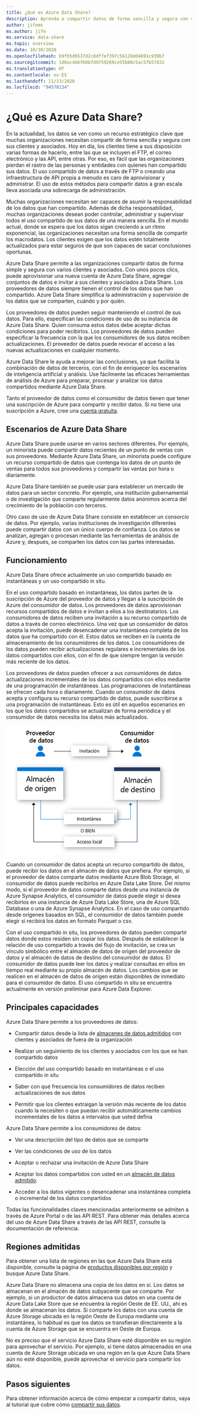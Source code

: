 ```yaml
---
title: ¿Qué es Azure Data Share?
description: Aprenda a compartir datos de forma sencilla y segura con varios clientes y asociados mediante Azure Data Share.
author: jifems
ms.author: jife
ms.service: data-share
ms.topic: overview
ms.date: 10/30/2020
ms.openlocfilehash: b9fb5d6537d2c8dffef397c56128dd4891c939b7
ms.sourcegitcommit: 1d6ec4b6f60b7d9759269ce55b00c5ac5fb57d32
ms.translationtype: HT
ms.contentlocale: es-ES
ms.lasthandoff: 11/13/2020
ms.locfileid: "94578134"
---
```

# <a name="what-is-azure-data-share"></a>¿Qué es Azure Data Share?

En la actualidad, los datos se ven como un recurso estratégico clave que muchas organizaciones necesitan compartir de forma sencilla y segura con sus clientes y asociados. Hoy en día, los clientes tiene a sus disposición varias formas de hacerlo, entre las que se incluyen el FTP, el correo electrónico y las API, entre otras. Por eso, es fácil que las organizaciones pierdan el rastro de las personas y entidades con quienes han compartido sus datos. El uso compartido de datos a través de FTP o creando una infraestructura de API propia a menudo es caro de aprovisionar y administrar. El uso de estos métodos para compartir datos a gran escala lleva asociada una sobrecarga de administración. 

Muchas organizaciones necesitan ser capaces de asumir la responsabilidad de los datos que han compartido. Además de dicha responsabilidad, muchas organizaciones desean poder controlar, administrar y supervisar todos el uso compartido de sus datos de una manera sencilla. En el mundo actual, donde se espera que los datos sigan creciendo a un ritmo exponencial, las organizaciones necesitan una forma sencilla de compartir los macrodatos. Los clientes exigen que los datos estén totalmente actualizados para estar seguros de que son capaces de sacar conclusiones oportunas.

Azure Data Share permite a las organizaciones compartir datos de forma simple y segura con varios clientes y asociados. Con unos pocos clics, puede aprovisionar una nueva cuenta de Azure Data Share, agregar conjuntos de datos e invitar a sus clientes y asociados a Data Share. Los proveedores de datos siempre tienen el control de los datos que han compartido. Azure Data Share simplifica la administración y supervisión de los datos que se comparten, cuándo y por quién. 

Los proveedores de datos pueden seguir manteniendo el control de sus datos. Para ello, especifican las condiciones de uso de su instancia de Azure Data Share. Quien consuma estos datos debe aceptar dichas condiciones para poder recibirlos. Los proveedores de datos pueden especificar la frecuencia con la que los consumidores de sus datos reciben actualizaciones. El proveedor de datos puede revocar el acceso a las nuevas actualizaciones en cualquier momento. 

Azure Data Share le ayuda a mejorar las conclusiones, ya que facilita la combinación de datos de terceros, con el fin de enriquecer los escenarios de inteligencia artificial y análisis. Use fácilmente las eficaces herramientas de análisis de Azure para preparar, procesar y analizar los datos compartidos mediante Azure Data Share. 

Tanto el proveedor de datos como el consumidor de datos tienen que tener una suscripción de Azure para compartir y recibir datos. Si no tiene una suscripción a Azure, cree una [cuenta gratuita](https://azure.microsoft.com/free/).

## <a name="scenarios-for-azure-data-share"></a>Escenarios de Azure Data Share

Azure Data Share puede usarse en varios sectores diferentes. Por ejemplo, un minorista puede compartir datos recientes de un punto de ventas con sus proveedores. Mediante Azure Data Share, un minorista puede configure un recurso compartido de datos que contenga los datos de un punto de ventas para todos sus proveedores y compartir las ventas por hora o diariamente. 

Azure Data Share también se puede usar para establecer un mercado de datos para un sector concreto. Por ejemplo, una institución gubernamental o de investigación que comparte regularmente datos anónimos acerca del crecimiento de la población con terceros. 

Otro caso de uso de Azure Data Share consiste en establecer un consorcio de datos. Por ejemplo, varias instituciones de investigación diferentes puede compartir datos con un único cuerpo de confianza. Los datos se analizan, agregan o procesan mediante las herramientas de análisis de Azure y, después, se comparten los datos con las partes interesadas. 

## <a name="how-it-works"></a>Funcionamiento

Azure Data Share ofrece actualmente un uso compartido basado en instantáneas y un uso compartido in situ. 

En el uso compartido basado en instantáneas, los datos parten de la suscripción de Azure del proveedor de datos y llegan a la suscripción de Azure del consumidor de datos. Los proveedores de datos aprovisionan recursos compartidos de datos e invitan a ellos a los destinatarios. Los consumidores de datos reciben una invitación a su recurso compartido de datos a través de correo electrónico. Una vez que un consumidor de datos acepta la invitación, puede desencadenar una instantánea completa de los datos que ha compartido con él. Estos datos se reciben en la cuenta de almacenamiento de los consumidores de los datos. Los consumidores de los datos pueden recibir actualizaciones regulares e incrementales de los datos compartidos con ellos, con el fin de que siempre tengan la versión más reciente de los datos. 

Los proveedores de datos pueden ofrecer a sus consumidores de datos actualizaciones incrementales de los datos compartidos con ellos mediante de una programación de instantáneas. Las programaciones de instantáneas se ofrecen cada hora o diariamente. Cuando un consumidor de datos acepta y configura su recurso compartido de datos, puede suscribirse a una programación de instantáneas. Esto es útil en aquellos escenarios en los que los datos compartidos se actualizan de forma periódica y el consumidor de datos necesita los datos más actualizados. 

![flujo de recurso compartido de datos](media/data-share-flow.png)

Cuando un consumidor de datos acepta un recurso compartido de datos, puede recibir los datos en el almacén de datos que prefiera. Por ejemplo, si el proveedor de datos comparte datos mediante Azure Blob Storage, el consumidor de datos puede recibirlos en Azure Data Lake Store. Del mismo modo, si el proveedor de datos comparte datos desde una instancia de Azure Synapse Analytics, el consumidor de datos puede elegir si desea recibirlos en una instancia de Azure Data Lake Store, una de Azure SQL Database o una de Azure Synapse Analytics. En el caso de uso compartido desde orígenes basados en SQL, el consumidor de datos también puede elegir si recibirá los datos en formato Parquet o csv. 

Con el uso compartido in situ, los proveedores de datos pueden compartir datos donde estos residen sin copiar los datos. Después de establecer la relación de uso compartido a través del flujo de invitación, se crea un vínculo simbólico entre el almacén de datos de origen del proveedor de datos y el almacén de datos de destino del consumidor de datos. El consumidor de datos puede leer los datos y realizar consultas en ellos en tiempo real mediante su propio almacén de datos. Los cambios que se realicen en el almacén de datos de origen están disponibles de inmediato para el consumidor de datos. El uso compartido in situ se encuentra actualmente en versión preliminar para Azure Data Explorer.

## <a name="key-capabilities"></a>Principales capacidades

Azure Data Share permite a los proveedores de datos:

* Compartir datos desde la lista de [almacenes de datos admitidos](supported-data-stores.md) con clientes y asociados de fuera de la organización

* Realizar un seguimiento de los clientes y asociados con los que se han compartido datos

* Elección del uso compartido basado en instantáneas o el uso compartido in situ

* Saber con qué frecuencia los consumidores de datos reciben actualizaciones de sus datos

* Permitir que los clientes extraigan la versión más reciente de los datos cuando la necesiten o que puedan recibir automáticamente cambios incrementales de los datos a intervalos que usted defina

Azure Data Share permite a los consumidores de datos: 

* Ver una descripción del tipo de datos que se comparte

* Ver las condiciones de uso de los datos

* Aceptar o rechazar una invitación de Azure Data Share

* Aceptar los datos compartidos con usted en un [almacén de datos admitido](supported-data-stores.md).

* Acceder a los datos vigentes o desencadenar una instantánea completa o incremental de los datos compartidos

Todas las funcionalidades claves mencionadas anteriormente se admiten a través de Azure Portal o de las API REST. Para obtener más detalles acerca del uso de Azure Data Share a través de las API REST, consulte la documentación de referencia. 

## <a name="supported-regions"></a>Regiones admitidas

Para obtener una lista de regiones en las que Azure Data Share está disponible, consulte la página de [productos disponibles por región](https://azure.microsoft.com/global-infrastructure/services/?products=data-share) y busque Azure Data Share. 

Azure Data Share no almacena una copia de los datos en sí. Los datos se almacenan en el almacén de datos subyacente que se comparte. Por ejemplo, si un productor de datos almacena sus datos en una cuenta de Azure Data Lake Store que se encuentra la región Oeste de EE. UU., ahí es donde se almacenan los datos. Si comparte los datos con una cuenta de Azure Storage ubicada en la región Oeste de Europa mediante una instantánea, lo habitual es que los datos se transfieran directamente a la cuenta de Azure Storage que se encuentra en Oeste de Europa.

No es preciso que el servicio Azure Data Share esté disponible en su región para aprovechar el servicio. Por ejemplo, si tiene datos almacenados en una cuenta de Azure Storage ubicada en una región en la que Azure Data Share aún no esté disponible, puede aprovechar el servicio para compartir los datos. 

## <a name="next-steps"></a>Pasos siguientes

Para obtener información acerca de cómo empezar a compartir datos, vaya al tutorial que cubre cómo [compartir sus datos](share-your-data.md).
